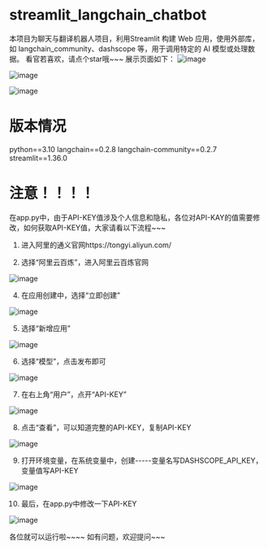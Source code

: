 # streamlit_langchain_chatbot

本项目为聊天与翻译机器人项目，利用Streamlit 构建 Web 应用，使用外部库，如 langchain_community、dashscope 等，用于调用特定的 AI 模型或处理数据。
看官若喜欢，请点个star哦~~~
展示页面如下：
![image](https://github.com/user-attachments/assets/59cef960-dec7-4df8-b686-bf56ff027729)

![image](https://github.com/user-attachments/assets/ab3749a9-5fa4-4845-a956-70a36ef647f8)

![image](https://github.com/user-attachments/assets/9592ac2c-10e1-48ab-a4f3-6eeba17f34d3)

# 版本情况
python==3.10
langchain==0.2.8
langchain-community==0.2.7
streamlit==1.36.0

# 注意！！！！
在app.py中，由于API-KEY值涉及个人信息和隐私，各位对API-KAY的值需要修改，如何获取API-KEY值，大家请看以下流程~~~

1. 进入阿里的通义官网https://tongyi.aliyun.com/

2. 选择“阿里云百炼”，进入阿里云百炼官网

![image](https://github.com/user-attachments/assets/ff6bd10c-eb80-4955-9187-9964d89e855d)

4. 在应用创建中，选择“立即创建”

![image](https://github.com/user-attachments/assets/25d6f17b-dce5-4ab8-9f08-28e1c5a9fa46)


5. 选择“新增应用”

![image](https://github.com/user-attachments/assets/744bcceb-d0e6-49bb-849a-9138666d66f3)

6. 选择“模型”，点击发布即可

 ![image](https://github.com/user-attachments/assets/f96002dd-1357-409d-9b11-bf2be6cf2903)

7. 在右上角“用户”，点开“API-KEY”

![image](https://github.com/user-attachments/assets/cd1b9b8c-3b1a-4c50-b49b-7e37767babe6)

8. 点击“查看”，可以知道完整的API-KEY，复制API-KEY

![image](https://github.com/user-attachments/assets/acddb11b-ef62-49c4-b5fa-ee4fd4329c01)

9. 打开环境变量，在系统变量中，创建-----变量名写DASHSCOPE_API_KEY，变量值写API-KEY

![image](https://github.com/user-attachments/assets/505277ea-8302-4ef0-9a52-f138f89ec598)

10. 最后，在app.py中修改一下API-KEY

![image](https://github.com/user-attachments/assets/b173abb6-fbcf-435c-96d5-6d72d9777a77)

各位就可以运行啦~~~~
如有问题，欢迎提问~~~
    


















